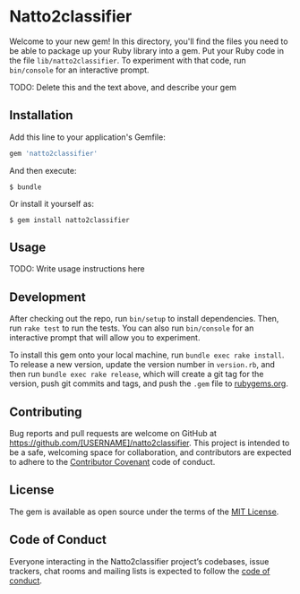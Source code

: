 # Natto2classifier

Welcome to your new gem! In this directory, you'll find the files you need to be able to package up your Ruby library into a gem. Put your Ruby code in the file `lib/natto2classifier`. To experiment with that code, run `bin/console` for an interactive prompt.

TODO: Delete this and the text above, and describe your gem

## Installation

Add this line to your application's Gemfile:

```ruby
gem 'natto2classifier'
```

And then execute:

    $ bundle

Or install it yourself as:

    $ gem install natto2classifier

## Usage

TODO: Write usage instructions here

## Development

After checking out the repo, run `bin/setup` to install dependencies. Then, run `rake test` to run the tests. You can also run `bin/console` for an interactive prompt that will allow you to experiment.

To install this gem onto your local machine, run `bundle exec rake install`. To release a new version, update the version number in `version.rb`, and then run `bundle exec rake release`, which will create a git tag for the version, push git commits and tags, and push the `.gem` file to [rubygems.org](https://rubygems.org).

## Contributing

Bug reports and pull requests are welcome on GitHub at https://github.com/[USERNAME]/natto2classifier. This project is intended to be a safe, welcoming space for collaboration, and contributors are expected to adhere to the [Contributor Covenant](http://contributor-covenant.org) code of conduct.

## License

The gem is available as open source under the terms of the [MIT License](https://opensource.org/licenses/MIT).

## Code of Conduct

Everyone interacting in the Natto2classifier project’s codebases, issue trackers, chat rooms and mailing lists is expected to follow the [code of conduct](https://github.com/[USERNAME]/natto2classifier/blob/master/CODE_OF_CONDUCT.md).

